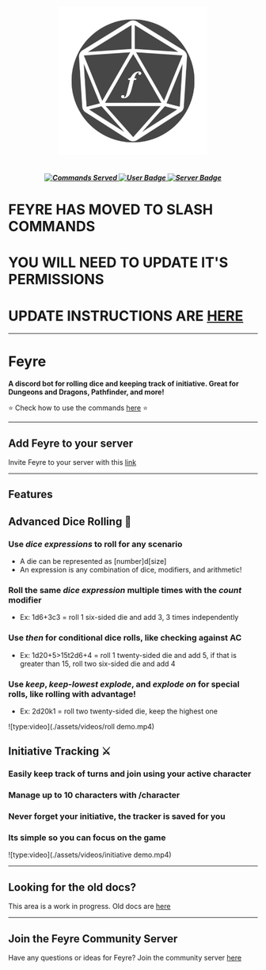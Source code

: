<h2 align="center">
    <img src="assets/images/feyre-icon.png" alt="feyre-icon" align="center" width="300px" />
    </br>
</h2>

<h5 align="center">
  <a href="https://invite.feyre.io">
    <br>
    <img alt="Commands Served" src="https://img.shields.io/endpoint?style=for-the-badge&url=https%3A%2F%2Fapi.feyre.io%2Fpublic%2Fstats%2Fbadge%2Fcommands">
    <img alt="User Badge" src="https://img.shields.io/endpoint?style=for-the-badge&url=https%3A%2F%2Fapi.feyre.io%2Fpublic%2Fstats%2Fbadge%2Fusers">
    <img alt="Server Badge" src="https://img.shields.io/endpoint?style=for-the-badge&url=https%3A%2F%2Fapi.feyre.io%2Fpublic%2Fstats%2Fbadge%2Fguilds">
  </a>
</h5>

# FEYRE HAS MOVED TO SLASH COMMANDS

# YOU WILL NEED TO UPDATE IT'S PERMISSIONS

# UPDATE INSTRUCTIONS ARE [HERE](updating-feyre.md)

---

# **Feyre**

**A discord bot for rolling dice and keeping track of initiative. Great for Dungeons and Dragons, Pathfinder, and more!**

⭐ Check how to use the commands [here](commands.md) ⭐

---

## **Add Feyre to your server**

Invite Feyre to your server with this [link](https://invite.feyre.io)


---

## **Features**
## Advanced Dice Rolling 🎲

### Use *dice expressions* to roll for any scenario
* A die can be represented as [number]d[size]
* An expression is any combination of dice, modifiers, and arithmetic!

### Roll the same *dice expression* multiple times with the *count* modifier
* Ex: 1d6+3c3 = roll 1 six-sided die and add 3, 3 times independently

### Use *then* for conditional dice rolls, like checking against AC
* Ex: 1d20+5>15t2d6+4 = roll 1 twenty-sided die and add 5, if that is greater than 15, roll two six-sided die and add 4

### Use *keep*, *keep-lowest* *explode*, and *explode on* for special rolls, like rolling with advantage!
* Ex: 2d20k1 = roll two twenty-sided die, keep the highest one

![type:video](./assets/videos/roll demo.mp4)

## Initiative Tracking ⚔️

### Easily keep track of turns and join using your active character
### Manage up to 10 characters with /character
### Never forget your initiative, the tracker is saved for you
### Its simple so you can focus on the game

![type:video](./assets/videos/initiative demo.mp4)

---
## Looking for the old docs?
This area is a work in progress. Old docs are [here](https://feyre.readthedocs.io/en/latest/)

---

## **Join the Feyre Community Server**

Have any questions or ideas for Feyre? Join the community server [here](https://discord.com/invite/zjyrtWZ)
